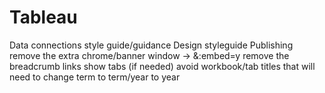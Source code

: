 # Tableau 

Data connections style guide/guidance
Design styleguide
Publishing
remove the extra chrome/banner window → &:embed=y
remove the breadcrumb links
show tabs (if needed)
avoid workbook/tab titles that will need to change term to term/year to year
